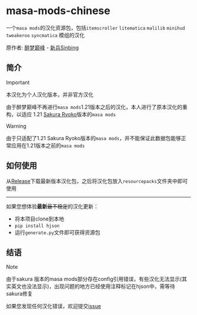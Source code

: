 # masa-mods-chinese
一个`masa mods`的汉化资源包，包括`itemscroller` `litematica` `malilib` `minihud` `tweakeroo` `syncmatica` 模组的汉化

原作者: [醉梦巅峰](mailto:893136473@qq.com) - [新兵Sinbing](https://github.com/Sinbing)

## 简介

> [!IMPORTANT]
> 本汉化为个人汉化版本，并非官方汉化

由于醉梦巅峰不再进行`masa mods`1.21版本之后的汉化，本人进行了原本汉化的重构，以适应 1.21 [Sakura Ryoko](https://github.com/sakura-ryoko)版本的`masa mods`

> [!WARNING]  
> 由于只适配了1.21 Sakura Ryoko版本的`masa mods`，并不能保证此数据包能够正常应用在1.21版本之前的`masa mods`

## 如何使用
从[Release](https://github.com/DreamingLri/masa-mods-chinese/releases)下载最新版本汉化包，之后将汉化包放入`resourcepacks`文件夹中即可使用

---

如果您想体验**最新**~~最不稳定~~的汉化更新：
- 将本项目clone到本地
- `pip install hjson`
- 运行`generate.py`文件即可获得资源包

## 结语

> [!NOTE]
> 由于sakura 版本的masa mods部分存在config引用错误，有些汉化无法显示(其实英文也没法显示)，出现问题的地方已经使用注释标记在hjson中，需等待sakura修复

如果您发现任何汉化错误，欢迎提交[issue](https://github.com/DreamingLri/masa-mods-chinese/issues/new)